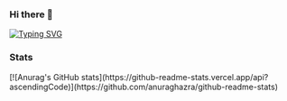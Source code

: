 ### Hi there 👋
<a href="https://git.io/typing-svg"><img src="https://readme-typing-svg.herokuapp.com?font=Fira+Code&size=28&pause=1000&color=384AF7&background=2D6DAE00&lines=Frontend+developer" alt="Typing SVG" /></a>
<h3>Stats</h3>
[![Anurag's GitHub stats](https://github-readme-stats.vercel.app/api?ascendingCode)](https://github.com/anuraghazra/github-readme-stats)
